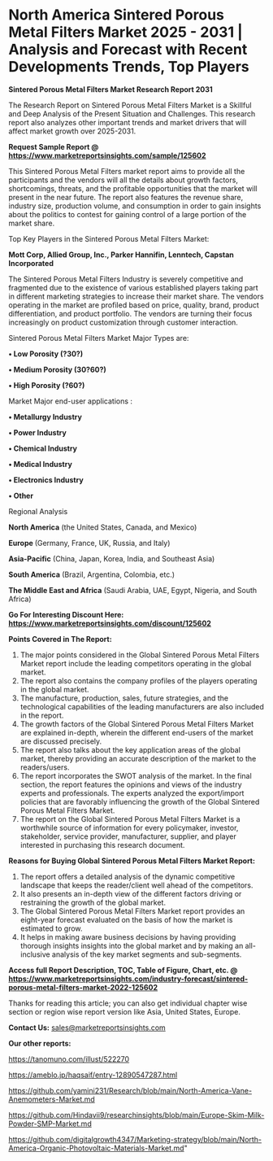 # North America Sintered Porous Metal Filters Market 2025 - 2031 | Analysis and Forecast with Recent Developments Trends, Top Players

<strong>Sintered Porous Metal Filters Market Research Report 2031</strong>

The Research Report on Sintered Porous Metal Filters Market is a Skillful and Deep Analysis of the Present Situation and Challenges. This research report also analyzes other important trends and market drivers that will affect market growth over 2025-2031.

<strong>Request Sample Report @ <a href=https://www.marketreportsinsights.com/sample/125602>https://www.marketreportsinsights.com/sample/125602</a></strong>

This Sintered Porous Metal Filters market report aims to provide all the participants and the vendors will all the details about growth factors, shortcomings, threats, and the profitable opportunities that the market will present in the near future. The report also features the revenue share, industry size, production volume, and consumption in order to gain insights about the politics to contest for gaining control of a large portion of the market share.

Top Key Players in the Sintered Porous Metal Filters Market:

<strong>Mott Corp, Allied Group, Inc., Parker Hannifin, Lenntech, Capstan Incorporated</strong>

The Sintered Porous Metal Filters Industry is severely competitive and fragmented due to the existence of various established players taking part in different marketing strategies to increase their market share. The vendors operating in the market are profiled based on price, quality, brand, product differentiation, and product portfolio. The vendors are turning their focus increasingly on product customization through customer interaction.

Sintered Porous Metal Filters Market Major Types are:

<strong>• Low Porosity (?30?)

• Medium Porosity (30?60?)

• High Porosity (?60?)</strong>

Market Major end-user applications :

<strong>• Metallurgy Industry

• Power Industry

• Chemical Industry

• Medical Industry

• Electronics Industry

• Other</strong>

Regional Analysis

</u><strong><b>North America</b></strong> (the United States, Canada, and Mexico)

<strong><b>Europe </b></strong>(Germany, France, UK, Russia, and Italy)

<strong><b>Asia-Pacific</b></strong> (China, Japan, Korea, India, and Southeast Asia)

<strong><b>South America</b></strong> (Brazil, Argentina, Colombia, etc.)

<strong><b>The Middle East and Africa</b></strong> (Saudi Arabia, UAE, Egypt, Nigeria, and South Africa)

<strong>Go For Interesting Discount Here: <a href=https://www.marketreportsinsights.com/discount/125602>https://www.marketreportsinsights.com/discount/125602</a></strong>

<strong>Points Covered in The Report:</strong>
<ol>
  <li>The major points considered in the Global Sintered Porous Metal Filters Market report include the leading competitors operating in the global market.</li>
  <li>The report also contains the company profiles of the players operating in the global market.</li>
  <li>The manufacture, production, sales, future strategies, and the technological capabilities of the leading manufacturers are also included in the report.</li>
  <li>The growth factors of the Global Sintered Porous Metal Filters Market are explained in-depth, wherein the different end-users of the market are discussed precisely.</li>
  <li>The report also talks about the key application areas of the global market, thereby providing an accurate description of the market to the readers/users.</li>
  <li>The report incorporates the SWOT analysis of the market. In the final section, the report features the opinions and views of the industry experts and professionals. The experts analyzed the export/import policies that are favorably influencing the growth of the Global Sintered Porous Metal Filters Market.</li>
  <li>The report on the Global Sintered Porous Metal Filters Market is a worthwhile source of information for every policymaker, investor, stakeholder, service provider, manufacturer, supplier, and player interested in purchasing this research document.</li>
</ol>
<strong>Reasons for Buying Global Sintered Porous Metal Filters Market Report:</strong>

<ol>
  <li>The report offers a detailed analysis of the dynamic competitive landscape that keeps the reader/client well ahead of the competitors.</li>
  <li>It also presents an in-depth view of the different factors driving or restraining the growth of the global market.</li>
  <li>The Global Sintered Porous Metal Filters Market report provides an eight-year forecast evaluated on the basis of how the market is estimated to grow.</li>
  <li>It helps in making aware business decisions by having providing thorough insights insights into the global market and by making an all-inclusive analysis of the key market segments and sub-segments.</li>
</ol>
<strong>Access full Report Description, TOC, Table of Figure, Chart, etc. @ <a href=https://www.marketreportsinsights.com/industry-forecast/sintered-porous-metal-filters-market-2022-125602>https://www.marketreportsinsights.com/industry-forecast/sintered-porous-metal-filters-market-2022-125602</a></strong>


Thanks for reading this article; you can also get individual chapter wise section or region wise report version like Asia, United States, Europe.

<strong>Contact Us:</strong>
sales@marketreportsinsights.com

<strong>Our other reports:</strong>

<a href=https://tanomuno.com/illust/522270>https://tanomuno.com/illust/522270</a>

<a href=https://ameblo.jp/haqsaif/entry-12890547287.html>https://ameblo.jp/haqsaif/entry-12890547287.html</a>

<a href=https://github.com/yamini231/Research/blob/main/North-America-Vane-Anemometers-Market.md>https://github.com/yamini231/Research/blob/main/North-America-Vane-Anemometers-Market.md</a>

<a href=https://github.com/Hindavii9/researchinsights/blob/main/Europe-Skim-Milk-Powder-SMP-Market.md>https://github.com/Hindavii9/researchinsights/blob/main/Europe-Skim-Milk-Powder-SMP-Market.md</a>

<a href=https://github.com/digitalgrowth4347/Marketing-strategy/blob/main/North-America-Organic-Photovoltaic-Materials-Market.md>https://github.com/digitalgrowth4347/Marketing-strategy/blob/main/North-America-Organic-Photovoltaic-Materials-Market.md</a>"
